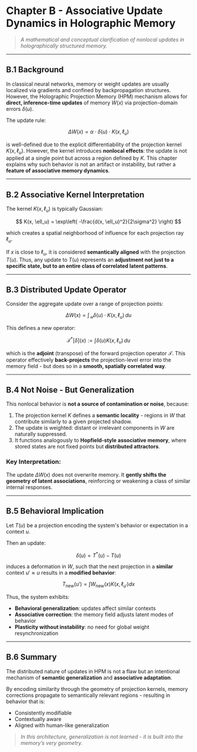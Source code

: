 # Chapter B - Associative Update Dynamics in Holographic Memory

> *A mathematical and conceptual clarification of nonlocal updates in holographically structured memory.*

---

## B.1 Background

In classical neural networks, memory or weight updates are usually localized via gradients and confined by backpropagation structures. However, the Holographic Projection Memory (HPM) mechanism allows for **direct, inference-time updates** of memory $W(x)$ via projection-domain errors $\delta(u)$.

The update rule:

$$
\Delta W(x) = \alpha \cdot \delta(u) \cdot K(x, \ell_u)
$$

is well-defined due to the explicit differentiability of the projection kernel $K(x, \ell_u)$. However, the kernel introduces **nonlocal effects**: the update is not applied at a single point but across a region defined by $K$. This chapter explains why such behavior is not an artifact or instability, but rather a **feature of associative memory dynamics**.

---

## B.2 Associative Kernel Interpretation

The kernel $K(x, \ell_u)$ is typically Gaussian:

$$
K(x, \ell_u) = \exp\left( -\frac{d(x, \ell_u)^2}{2\sigma^2} \right)
$$

which creates a spatial neighborhood of influence for each projection ray $\ell_u$.

If $x$ is close to $\ell_u$, it is considered **semantically aligned** with the projection $T(u)$. Thus, any update to $T(u)$ represents an **adjustment not just to a specific state, but to an entire class of correlated latent patterns**.

---

## B.3 Distributed Update Operator

Consider the aggregate update over a range of projection points:

$$
\Delta W(x) = \int_{\mathcal{U}} \delta(u) \cdot K(x, \ell_u) \, du
$$

This defines a new operator:

$$
\mathcal{T}^*{[\delta]}(x) := \int \delta(u) K(x, \ell_u) \, du
$$

which is the **adjoint** (transpose) of the forward projection operator $\mathcal{T}$. This operator effectively **back-projects** the projection-level error into the memory field - but does so in a **smooth, spatially correlated way**.

---

## B.4 Not Noise - But Generalization

This nonlocal behavior is **not a source of contamination or noise**, because:

1. The projection kernel $K$ defines a **semantic locality** - regions in $W$ that contribute similarly to a given projected shadow.
2. The update is weighted: distant or irrelevant components in $W$ are naturally suppressed.
3. It functions analogously to **Hopfield-style associative memory**, where stored states are not fixed points but **distributed attractors**.

### Key Interpretation:

The update $\Delta W(x)$ does not overwrite memory. It **gently shifts the geometry of latent associations**, reinforcing or weakening a class of similar internal responses.

---

## B.5 Behavioral Implication

Let $T(u)$ be a projection encoding the system's behavior or expectation in a context $u$.

Then an update:

$$
\delta(u) = T^*(u) - T(u)
$$

induces a deformation in $W$, such that the next projection in a **similar** context $u' \approx u$ results in a **modified behavior**:

$$
T_{\text{new}}(u') = \int W_{\text{new}}(x) K(x, \ell_{u'}) dx
$$

Thus, the system exhibits:

* **Behavioral generalization**: updates affect similar contexts
* **Associative correction**: the memory field adjusts latent modes of behavior
* **Plasticity without instability**: no need for global weight resynchronization

---

## B.6 Summary

The distributed nature of updates in HPM is not a flaw but an intentional mechanism of **semantic generalization** and **associative adaptation**.

By encoding similarity through the geometry of projection kernels, memory corrections propagate to semantically relevant regions - resulting in behavior that is:

* Consistently modifiable
* Contextually aware
* Aligned with human-like generalization

> *In this architecture, generalization is not learned - it is built into the memory’s very geometry.*
